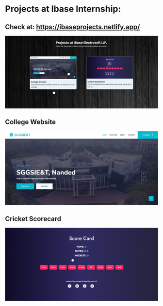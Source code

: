 # Projects at Ibase Internship:

## Check at: https://ibaseprojects.netlify.app/

<img src="img/main_website.png"></img>

## College Website
<img src="img/college_website.png"></img>

## Cricket Scorecard
<img src="img/cricket_scorecard.png"></img>
